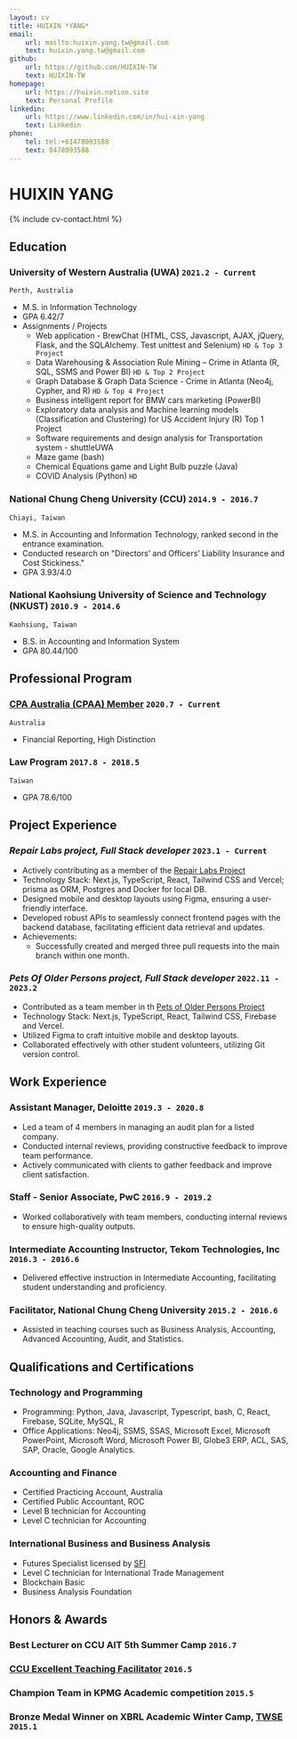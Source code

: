 ```yaml
---
layout: cv
title: HUIXIN *YANG*
email:
    url: mailto:huixin.yang.tw@gmail.com
    text: huixin.yang.tw@gmail.com
github:
    url: https://github.com/HUIXIN-TW
    text: HUIXIN-TW
homepage:
    url: https://huixin.notion.site
    text: Personal Profile
linkedin:
    url: https://www.linkedin.com/in/hui-xin-yang
    text: Linkedin
phone:
    tel: tel:+61478093588
    text: 0478093588
---
```


# HUIXIN **YANG**

<!--
include contact information from the front matter
Supported arguments:
    - homepage: url, text
    - phone
    - email
-->

{% include cv-contact.html %}

<!--
print format: use --- to separate pages
-->

## Education

### **University of Western Australia (UWA)** `2021.2 - Current`

```
Perth, Australia
```

-   M.S. in Information Technology
-   GPA 6.42/7
-   Assignments / Projects
    -   Web application - BrewChat (HTML, CSS, Javascript, AJAX, jQuery, Flask, and the SQLAlchemy. Test unittest and Selenium) `HD & Top 3 Project`
    -   Data Warehousing & Association Rule Mining – Crime in Atlanta (R, SQL, SSMS and Power BI) `HD & Top 2 Project`
    -   Graph Database & Graph Data Science - Crime in Atlanta (Neo4j, Cypher, and R) `HD & Top 4 Project`
    -   Business intelligent report for BMW cars marketing (PowerBI)
    -   Exploratory data analysis and Machine learning models (Classification and Clustering) for US Accident Injury (R) Top 1 Project
    -   Software requirements and design analysis for Transportation system - shuttleUWA
    -   Maze game (bash)
    -   Chemical Equations game and Light Bulb puzzle (Java)
    -   COVID Analysis (Python) `HD`
    
### **National Chung Cheng University (CCU)** `2014.9 - 2016.7`

```
Chiayi, Taiwan
```

-   M.S. in Accounting and Information Technology, ranked second in the entrance examination.
-   Conducted research on "Directors’ and Officers’ Liability Insurance and Cost Stickiness."
-   GPA 3.93/4.0

### **National Kaohsiung University of Science and Technology (NKUST)** `2010.9 - 2014.6`

```
Kaohsiung, Taiwan
```

-   B.S. in Accounting and Information System
-   GPA 80.44/100

## Professional Program

### **[CPA Australia (CPAA) Member](https://www.cpaaustralia.com.au)** `2020.7 - Current`

```
Australia
```

-   Financial Reporting, High Distinction

### **Law Program** `2017.8 - 2018.5`

```
Taiwan
```

-   GPA 78.6/100

## Project Experience

### *Repair Labs project, Full Stack developer* `2023.1 - Current`
-   Actively contributing as a member of the [Repair Labs Project](https://github.com/codersforcauses/repair-labs)
-   Technology Stack: Next.js, TypeScript, React, Tailwind CSS and Vercel; prisma as ORM, Postgres and Docker for local DB.
-   Designed mobile and desktop layouts using Figma, ensuring a user-friendly interface.
-   Developed robust APIs to seamlessly connect frontend pages with the backend database, facilitating efficient data retrieval and updates.
-   Achievements:
    -   Successfully created and merged three pull requests into the main branch within one month.
### *Pets Of Older Persons project, Full Stack developer* `2022.11 - 2023.2`
-   Contributed as a team member in th [Pets of Older Persons Project](https://github.com/codersforcauses/poops)
-   Technology Stack: Next.js, TypeScript, React, Tailwind CSS, Firebase and Vercel.
-   Utilized Figma to craft intuitive mobile and desktop layouts.
-   Collaborated effectively with other student volunteers, utilizing Git version control.

## Work Experience

### **Assistant Manager, Deloitte** `2019.3 - 2020.8`

<!-- For more detail but not show on CV
Responsibility
- Possessed sound knowledge of US GAAP, IFRS, and SOX internal control audits.
- Performed financial modeling to support and challenge key assumptions made by the development team and external advisors, such as DCF models.
- Performed risk assessment of material financial statement items while exercising judgment within agreed parameters under COSO framework.
- Performed valuation analysis of assets, debt, and equity, such as intangible assets impairment and convertible bond.
- Complied with audit methodology, internal risk management, and external regulatory requirements.
- Set up the strategic plans and budget within milestone-driven projects to meet all required deadlines.
- Drafted reports and presentations to the engagement leader, which will enable decisions on audit opinion.
- Visualized data in easy-to-understand formats by using tools and techniques.
- Utilized IT skills for data cleaning, manipulation, and mapping.
- Interrogate and question external market/clinical research and analysis.
- Supervise, coach, and develop junior members of staff within teams, on client premises, and in the office.
- Assisting in preparing the company and branches year-end audit, with constant monitoring of internal controls for Taiwan and overseas branch offices: 5 days in San Jose, 10 days in Singapore.
- Utilized IT skills for data cleaning, manipulation, and mapping - Microsoft Excel, Power BI
Leadership
- Leaded 4 members and managed audit plan for a listed companies
- Supervise, coach, and develop junior members of staff within teams, on client premises, and in the office.
- Drafted reports and presentations to the engagement leader, which will enable decisions on audit opinion.
- Communicated with clients and proactively sought timely feedback for improvement to maximize client satisfaction.
- Conducted client interviews and led internal meetings to facilitate effective audit planning and execution.
Industry Experiences
-   Medical Manufacturing and Telecommunication<br>
    \*Both are listed on the Taipei Stock Exchange and NASDAQ<br> 
-->

-   Led a team of 4 members in managing an audit plan for a listed company.
-   Conducted internal reviews, providing constructive feedback to improve team performance.
-   Actively communicated with clients to gather feedback and improve client satisfaction.

### **Staff - Senior Associate, PwC** `2016.9 - 2019.2`

<!-- For more detail but not show on CV
Responsibility
- Conducted in Biotechnology Industry initial public offering project.
- Evaluated investment profile including local/international, public/private stocks, and bonds by natures under IFRS9.
- Evaluated derivative financial instruments.
- Recalculated net asset value and return on investment.
- Reviewed cash flow forecasts for the prospectus to assess the feasibility of the assumptions.
- Building detailed financial reports analysis to evaluate performance and determine the impacts of potential M&A transactions.
- Assessed financial risk information, including market risk, credit risk, liquidity risk, interest rate risk, and sensitive analysis of each.
- Supervised a security physical inventory and performed security and bank confirmations.
- Complied with audit methodology, internal risk management, and external regulatory requirements.
- Directed non-profit organizations audit and tax declaration audit.
- Assisting in preparing the company and branches year-end audit, with constant monitoring of internal controls for Taiwan and overseas branch offices:12 days in Dongguan, 17 days in Shanghai, 2 days in Nanjing, 3days in Wuhan and 12 days in New Jersey and Memphis.
Leadership
- Initiated plans before auditing, and managed a project, then assign tasks to team member based on priority
- Leaded 2 members and managed audit plan for a listed companies
Industry Experiences
-   Medical Manufacturing, Investment, Advertising, Hospitality, Clothing Manufacturing
-->

-   Worked collaboratively with team members, conducting internal reviews to ensure high-quality outputs.

### **Intermediate Accounting Instructor, Tekom Technologies, Inc** `2016.3 - 2016.6`

<!-- For more detail but not show on CV
- Provided guidance
- Initiated study planning for students
<br>
-->

-   Delivered effective instruction in Intermediate Accounting, facilitating student understanding and proficiency.

### **Facilitator, National Chung Cheng University** `2015.2 - 2016.6`

-   Assisted in teaching courses such as Business Analysis, Accounting, Advanced Accounting, Audit, and Statistics.

<!-- For more detail but not show on CV
Business analysis and Valuation `2016.2 - 2016.6`<br>
Principles of Accounting `2015.9 - 2016.6`<br>
Advanced Accounting `2015.9 - 2016.6`<br>
Audit and Assurance `2015.9 - 2016.6`<br>
Statistics `2015.2 - 2015.6`<br>
- Provided guidance and handouts
- Assisted professors and gave students instructions
<br>
-->

## Qualifications and Certifications

### **Technology and Programming**

-   Programming: Python, Java, Javascript, Typescript, bash, C, React, Firebase, SQLite, MySQL, R
-   Office Applications: Neo4j, SSMS, SSAS, Microsoft Excel, Microsoft PowerPoint, Microsoft Word, Microsoft Power BI, Globe3 ERP, ACL, SAS, SAP, Oracle, Google Analytics.
    <br>

### **Accounting and Finance**

-   Certified Practicing Account, Australia
-   Certified Public Accountant, ROC
-   Level B technician for Accounting
-   Level C technician for Accounting
    <br>

### **International Business and Business Analysis**

-   Futures Specialist licensed by [SFI](https://www.sfi.org.tw/en/)
-   Level C technician for International Trade Management
-   Blockchain Basic
-   Business Analysis Foundation
    <br>

## Honors & Awards

### **Best Lecturer on CCU AIT 5th Summer Camp** `2016.7`

<!-- I designed a game, named _Fraud and Fraudit_. It is an interactive game with audiences. Participants win credits as financial points if they answer correctly. Then, all teams show their financial statements and tell a good story to gain the fund. Candidates who act as accountants must find out whether it is a fraud. -->

<!-- For more detail but not show on CV
Before I graduated, the Accounting students’ Guild invited me as a lecturer for the fifth accounting summer camp on July 10, 2016. It flattered me when I heard. I attached great importance to teaching high school students who are interested in accounting. Hence, I took a week to design my game - Fraud and Fraudit. It was an interactive game with audiences. Participants won credits by a group if they answered correctly. Then, all teams showed their financial statements and told a good story to gain the fund. Be careful! It may be a fraud! Candidates who acted as accountants must find out whether it was fraud. Call “BLUFF” when determining it was a scandal, then you won.
<br>
-->

### **[CCU Excellent Teaching Facilitator](https://oaa.ccu.edu.tw/_files_oaa/dev/ta_selection/ta_selection104.pdf)** `2016.5`

### **Champion Team in KPMG Academic competition** `2015.5`

<!-- KPMG International Limited (or simply KPMG) is a multinational professional services network, and one of the Big Four accounting organizations. Every June, they hold a KPMG academic competition at my university to reward those who have professional and practical knowledge. All candidates must answer the questions about intermediate accounting in a limited time. In the end, my team won the championship. It was thrill experience; I was glad that we showed teamwork and professionalism. -->

### **Bronze Medal Winner on XBRL Academic Winter Camp, [TWSE](https://www.twse.com.tw/en/)** `2015.1`

<!-- XBRL (eXtensible Business Reporting Language) was the latest idea of a global framework for exchanging business information in Taiwan at that time. Hence, my classmates and I enrolled in the XBRL camp held by Taiwan Stock Exchange from January 19, 2015, to January 22, 2015. It was an intensive program. All candidates must take two and a half days of classes regarding XBRL, then take part in a competition in the afternoon of the third day. Luckily, we won third place! -->

<!-- ### Footer
Last updated: Feb 2023 -->
